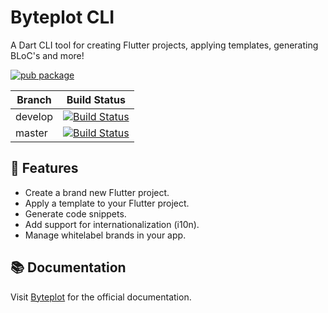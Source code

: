 
# Byteplot CLI

A Dart CLI tool for creating Flutter projects, applying templates, generating BLoC's and more!

[![pub package](https://img.shields.io/pub/v/byteplot.svg)](https://pub.dartlang.org/packages/byteplot)

Branch  | Build Status 
------- | ------------
develop | [![Build Status](https://app.bitrise.io/app/3f5ff86dcc5b09d3/status.svg?token=91WsEOLzokaYY7UAdpVh5A&branch=develop)](https://app.bitrise.io/app/3f5ff86dcc5b09d3)
master  | [![Build Status](https://app.bitrise.io/app/3f5ff86dcc5b09d3/status.svg?token=91WsEOLzokaYY7UAdpVh5A&branch=master)](https://app.bitrise.io/app/3f5ff86dcc5b09d3)

## 🚀 Features

- Create a brand new Flutter project.
- Apply a template to your Flutter project.
- Generate code snippets.
- Add support for internationalization (i10n).
- Manage whitelabel brands in your app.

## 📚 Documentation

Visit [Byteplot](https://www.byteplot.com "Byteplot") for the official documentation.